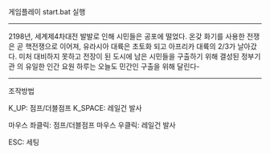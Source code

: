 게임플레이
start.bat 실행

--------------------------------------------------------------

2198년, 세계제4차대전 발발로 인해 시민들은 공포에 떨었다.
온갖 화기를 사용한 전쟁은 곧 핵전쟁으로 이어져, 유라시아 대륙은 초토화 되고
아프리카 대륙의 2/3가 날아갔다.
미처 대비하지 못하고 전장이 된 도시에 남은 시민들을 구출하기 위해
결성된 정부기관 <EVE>의 유일한 인간 요원 하루는 오늘도 민간인 구출을 위해 달린다-

 --------------------------------------------------------------

조작방법

K_UP:                점프/더블점프
K_SPACE:        레일건 발사

마우스 좌클릭:  점프/더블점프
마우스 우클릭:  레일건 발사



ESC:                  세팅